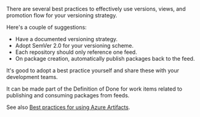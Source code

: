 There are several best practices to effectively use versions, views, and promotion flow for your versioning strategy.

Here's a couple of suggestions:

 -  Have a documented versioning strategy.
 -  Adopt SemVer 2.0 for your versioning scheme.
 -  Each repository should only reference one feed.
 -  On package creation, automatically publish packages back to the feed.

It's good to adopt a best practice yourself and share these with your development teams.

It can be made part of the Definition of Done for work items related to publishing and consuming packages from feeds.

See also [Best practices for using Azure Artifacts](/azure/devops/artifacts/concepts/best-practices).
